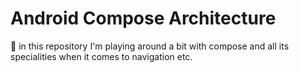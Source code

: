 # Android Compose Architecture

👋 in this repository I'm playing around a bit with compose and all its specialities when it comes
to navigation etc.